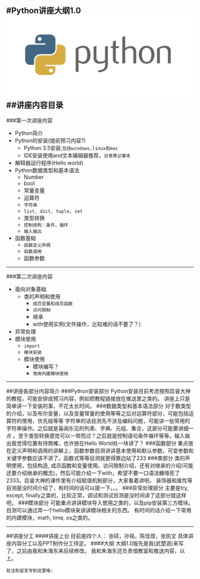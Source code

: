 #Python讲座大纲1.0
![Alt text](python.png)
##讲座内容目录
----------------------
###第一次讲座内容
* Python简介
* Python的安装(提前预习内容?)
    *  Python 3.5安装,`包括windows,linux和mac`
    *  IDE安装使用and文本编辑器推荐，`日常黑记事本`
* 解释器运行程序(Hello world) 
* Python数据类型和基本语法
    *  Number
    *  bool
    *  常量变量
    *  运算符
    *  `字符串`
    *  `list, dict, tuple, set`
    *  类型转换
    *  `控制结构：条件，循环`
    *  `输入输出`
* 函数基础
    *  `函数定义声明`
    *  `函数调用`
    * 函数参数 

-----------------------
###第二次讲座内容
* 面向对象基础
    * 类的声明和使用
        * `成员变量和成员函数`
        * `访问限制`
        * 继承
        * with使用实例(文件操作，比较难的话不要了？)
* 异常处理
* 模块使用
    * `import`
    * `模块安装`
    * 模块使用
        * 模块编写？
        *  `常用內建模块使用`

-----------------------
##讲座各部分内容简介
###Python安装部分
Python安装目前考虑按照启睿大神的教程，可能安排成预习内容，例如把教程链接放在推送里之类的。
讲座上只是简单讲一下安装的事，不花太长时间。
###数据类型和基本语法部分
对于数类型的介绍，以及布尔变量，以及变量常量的使用等等之后对运算符部分，可能包括运算符的使用，优先级等等
字符串的话目测先不涉及编码问题，可能讲一些常用的字符串操作。之后就是喜闻乐见的列表、字典、元组、集合，这部分可能要讲细一点
。至于类型转换感觉可以一带而过？之后就是控制语句条件循环等等。输入输出我觉得位置有待商榷，也许放在Hello World处一块讲了？
###函数部分
重点放在定义声明和调用的讲解上，函数参数目测讲讲基本使用和默认参数，可变参数和关键字参数应该不讲了。函数式等等目测就更得靠边站了233
###类部分
类的声明使用，包括构造, 成员函数和变量使用。访问限制介绍，还有对继承的介绍(可能还要介绍继承的概念)，然后可能介绍一下with，希望不要一口语法糖噎死了2333。启睿大神的课件里有介绍赋值机制部分，大家看着讲吧。
装饰器和属性等目测是没时间介绍了，有时间的话可以提一下。。。
###异常处理部分
主要是try, except, finally之类的，比较正常，调试和测试目测是没时间讲了这部分就这样吧。
###模块部分
可能重点讲讲模块导入使用之类的，以及pip安装第三方模块。目测可以通过弄一个hello模块来讲讲模块相关的东西。
有时间的话介绍一下常用的内建模块，math, time, os之类的。

----------------------
##讲座分工
####讲座上台
目前是四个人：
张硕，孙铭，陈佳煜，张凯文
具体讲座内容分工以及PPT制作分工待定。
####大纲
大纲1.0版先是我(武楚涵)来写了，之后由我和朱海东来后续修改。
我和朱海东还负责借教室和推送内容，以上。

```
批注和留言写到这里咯:


```
